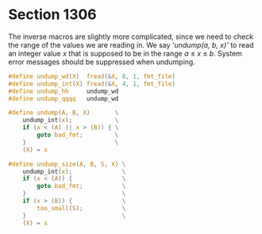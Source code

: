 # Section 1306

The inverse macros are slightly more complicated, since we need to check the range of the values we are reading in.
We say *'undump(a, b, x)'* to read an integer value *x* that is supposed to be in the range *a* $\leq$ *x* $\leq$ *b*.
System error messages should be suppressed when undumping.

```c include/io.h
#define undump_wd(X)  fread(&X, 8, 1, fmt_file)
#define undump_int(X) fread(&X, 4, 1, fmt_file)
#define undump_hh     undump_wd
#define undump_qqqq   undump_wd

#define undump(A, B, X)       \
    undump_int(x);            \
    if (x < (A) || x > (B)) { \
        goto bad_fmt;         \
    }                         \
    (X) = x

#define undump_size(A, B, S, X) \
    undump_int(x);              \
    if (x < (A)) {              \
        goto bad_fmt;           \
    }                           \
    if (x > (B)) {              \
        too_small(S);           \
    }                           \
    (X) = x
```
